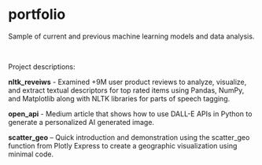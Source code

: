 # portfolio
Sample of current and previous machine learning models and data analysis.

<br>

Project descriptions:

<b>nltk_reveiws</b> - Examined +9M user product reviews to analyze, visualize, and extract textual descriptors for top rated items using Pandas, NumPy, and Matplotlib along with NLTK libraries for parts of speech tagging.

<b>open_api</b> - Medium article that shows how to use DALL-E APIs in Python to generate a personalized AI generated image.

<b>scatter_geo</b> – Quick introduction and demonstration using the scatter_geo function from Plotly Express to create a geographic visualization using minimal code.
